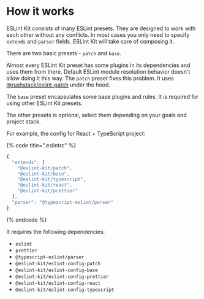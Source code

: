 # How it works

ESLint Kit consists of many ESLint presets. They are designed to work with each other without any conflicts. In most cases you only need to specify `extends` and `parser` fields. ESLint Kit will take care of composing it.

There are two basic presets - `patch` and `base`.

Almost every ESLint Kit preset has some plugins in its dependencies and uses them from there. Default ESLint module resolution behavior doesn't allow doing it this way. The `patch` preset fixes this problem. It uses [@rushstack/eslint-patch](https://github.com/microsoft/rushstack/tree/master/stack/eslint-patch) under the hood.

The `base` preset encapsulates some base plugins and rules. It is required for using other ESLint Kit presets.

The other presets is optional, select them depending on your goals and project stack.

For example, the config for React + TypeScript project:

{% code title=".eslintrc" %}
```javascript
{
  "extends": [
    "@eslint-kit/patch",
    "@eslint-kit/base",
    "@eslint-kit/typescript",
    "@eslint-kit/react",
    "@eslint-kit/prettier"
  ],
  "parser": "@typescript-eslint/parser"
}
```
{% endcode %}

It requires the following dependencies:

* `eslint` 
* `prettier`
* `@typescript-eslint/parser` 
* `@eslint-kit/eslint-config-patch`
* `@eslint-kit/eslint-config-base` 
* `@eslint-kit/eslint-config-prettier` 
* `@eslint-kit/eslint-config-react` 
* `@eslint-kit/eslint-config-typescript`

